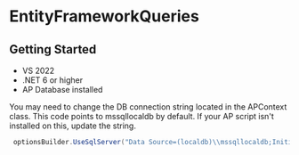 # EntityFrameworkQueries

## Getting Started
- VS 2022
- .NET 6 or higher
- AP Database installed
  
You may need to change the DB connection string located in the APContext class.
This code points to mssqllocaldb by default. If your AP script isn't installed on this, update the string. 
```csharp
 optionsBuilder.UseSqlServer("Data Source=(localdb)\\mssqllocaldb;Initial Catalog=AP");
```
